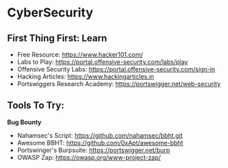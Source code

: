 # CyberSecurity

## First Thing First: Learn

- Free Resource: https://www.hacker101.com/
- Labs to Play: https://portal.offensive-security.com/labs/play
- Offensive Security Labs: https://portal.offensive-security.com/sign-in
- Hacking Articles: https://www.hackingarticles.in
- Portswiggers Research Academy: https://portswigger.net/web-security

## Tools To Try:

**Bug Bounty**

- Nahamsec's Script: https://github.com/nahamsec/bbht.git
- Awesome BBHT: https://github.com/0xApt/awesome-bbht
- Portswinger's Burpsuite: https://portswigger.net/burp
- OWASP Zap: https://owasp.org/www-project-zap/
